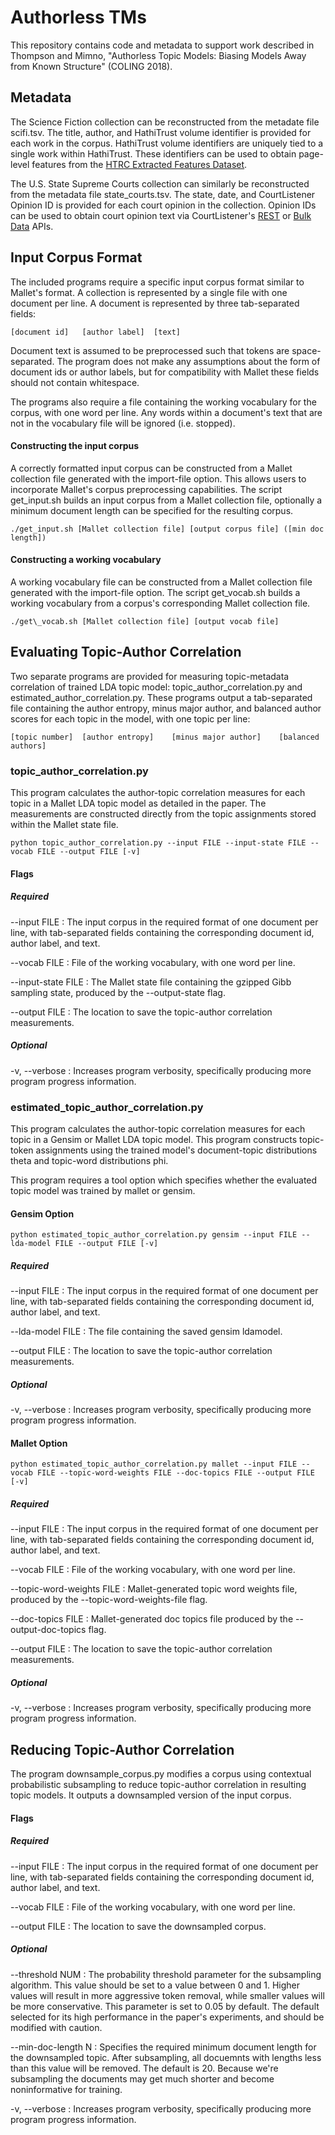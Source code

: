 Authorless TMs
==============
This repository contains code and metadata to support work described in
Thompson and Mimno, "Authorless Topic Models: Biasing Models Away from
Known Structure" (COLING 2018).


Metadata
--------
The Science Fiction collection can be reconstructed from the metadate file scifi.tsv.
The title, author, and HathiTrust volume identifier is provided for each work in the corpus.
HathiTrust volume identifiers are uniquely tied to a single work within HathiTrust.
These identifiers can be used to obtain page-level features from the [HTRC Extracted 
Features Dataset](https:wiki.htrc.illinois.edu/display/COM/Extracted+Features+Dataset).

The U.S. State Supreme Courts collection can similarly be reconstructed from the 
metadata file state\_courts.tsv.
The state, date, and CourtListener Opinion ID is provided for each court opinion in the 
collection.
Opinion IDs can be used to obtain court opinion text via CourtListener's 
[REST](https://www.courtlistener.com/api/rest-info) or 
[Bulk Data](https://www.courlistener.com/api/bulk-info) APIs.


Input Corpus Format
-------------
The included programs require a specific input corpus format similar to Mallet's format.
A collection is represented by a single file with one document per line.
A document is represented by three tab-separated fields:

```
[document id]	[author label]	[text]
```

Document text is assumed to be preprocessed such that tokens are space-separated.
The program does not make any assumptions about the form of document ids or author labels,
but for compatibility with Mallet these fields should not contain whitespace.

The programs also require a file containing the working vocabulary for the corpus, with 
one word per line.
Any words within a document's text that are not in the vocabulary file will be ignored 
(i.e. stopped).

#### Constructing the input corpus
A correctly formatted input corpus can be constructed from a Mallet collection file 
generated with the import-file option. This allows users to incorporate Mallet's corpus 
preprocessing capabilities. The script get\_input.sh builds an input corpus from a 
Mallet collection file, optionally a minimum document length can be specified for the 
resulting corpus.
```
./get_input.sh [Mallet collection file] [output corpus file] ([min doc length])
```

#### Constructing a working vocabulary
A working vocabulary file can be constructed from a Mallet collection file generated with 
the import-file option. The script get\_vocab.sh builds a working vocabulary from a 
corpus's corresponding Mallet collection file.

```
./get\_vocab.sh [Mallet collection file] [output vocab file]
```


Evaluating Topic-Author Correlation
-----------------------------------
Two separate programs are provided for measuring topic-metadata correlation of trained 
LDA topic model: topic\_author\_correlation.py and estimated\_author\_correlation.py.
These programs output a tab-separated file containing the author entropy, 
minus major author, and balanced author scores for each topic in the model, with one 
topic per line:
```
[topic number]	[author entropy]	[minus major author]	[balanced authors]
```

### topic\_author\_correlation.py
This program calculates the author-topic correlation measures for each topic in a 
Mallet LDA topic model as detailed in the paper. The measurements are constructed 
directly from the topic assignments stored within the Mallet state file.
```
python topic_author_correlation.py --input FILE --input-state FILE --vocab FILE --output FILE [-v] 
```
#### Flags

##### Required
--input FILE : The input corpus in the required format of one document per line,
                with tab-separated fields containing the corresponding document id,
                author label, and text.

--vocab FILE : File of the working vocabulary, with one word per line.

--input-state FILE : The Mallet state file containing the gzipped Gibb sampling state,
                     produced by the --output-state flag.


--output FILE : The location to save the topic-author correlation measurements.

##### Optional
-v, --verbose : Increases program verbosity, specifically producing more program progress 
                information.

### estimated\_topic\_author\_correlation.py
This program calculates the author-topic correlation measures for each topic in a 
Gensim or Mallet LDA topic model. This program constructs topic-token assignments 
using the trained model's document-topic distributions theta and topic-word 
distributions phi. 

This program requires a tool option which specifies whether the evaluated topic 
model was trained by mallet or gensim.

#### Gensim Option
```
python estimated_topic_author_correlation.py gensim --input FILE --lda-model FILE --output FILE [-v]
```

##### Required
--input FILE : The input corpus in the required format of one document per line,
                with tab-separated fields containing the corresponding document id,
                author label, and text.

--lda-model FILE : The file containing the saved gensim ldamodel.

--output FILE : The location to save the topic-author correlation measurements.

##### Optional
-v, --verbose : Increases program verbosity, specifically producing more program progress 
                information.


#### Mallet Option
```
python estimated_topic_author_correlation.py mallet --input FILE --vocab FILE --topic-word-weights FILE --doc-topics FILE --output FILE [-v]
```

##### Required
--input FILE : The input corpus in the required format of one document per line,
                with tab-separated fields containing the corresponding document id,
                author label, and text.

--vocab FILE : File of the working vocabulary, with one word per line.

--topic-word-weights FILE : Mallet-generated topic word weights file, produced by 
                            the --topic-word-weights-file flag.

--doc-topics FILE : Mallet-generated doc topics file produced by the 
                    --output-doc-topics flag.

--output FILE : The location to save the topic-author correlation measurements.

##### Optional

-v, --verbose : Increases program verbosity, specifically producing more program progress 
                information.


Reducing Topic-Author Correlation
---------------------------------
The program downsample\_corpus.py modifies a corpus using contextual probabilistic 
subsampling to reduce topic-author correlation in resulting topic models.
It outputs a downsampled version of the input corpus.

#### Flags

##### Required
--input FILE : The input corpus in the required format of one document per line,
                with tab-separated fields containing the corresponding document id,
                author label, and text.

--vocab FILE : File of the working vocabulary, with one word per line.

--output FILE : The location to save the downsampled corpus.

##### Optional
--threshold NUM : The probability threshold parameter for the subsampling algorithm.
                  This value should be set to a value between 0 and 1. Higher values 
                  will result in more aggressive token removal, while smaller values
                  will be more conservative. This parameter is set to 0.05 by default.
                  The default selected for its high performance in the paper's 
                  experiments, and should be modified with caution.

--min-doc-length N : Specifies the required minimum document length for the downsampled
                     topic. After subsampling, all docuemnts with lengths less than this
                     value will be removed. The default is 20. Because we're subsampling 
                     the documents may get much shorter and become noninformative for 
                     training.

-v, --verbose : Increases program verbosity, specifically producing more program progress 
                information.


